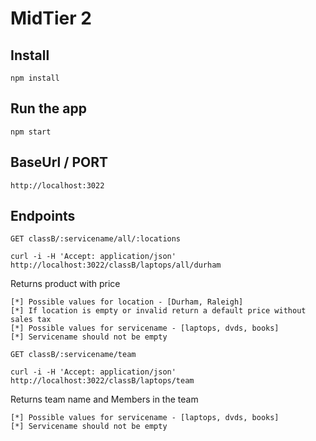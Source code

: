 # MidTier 2

## Install

    npm install

## Run the app

    npm start
    
## BaseUrl / PORT
    http://localhost:3022

## Endpoints
  
`GET classB/:servicename/all/:locations`

    curl -i -H 'Accept: application/json' http://localhost:3022/classB/laptops/all/durham
  Returns product with price
  
    [*] Possible values for location - [Durham, Raleigh]
    [*] If location is empty or invalid return a default price without sales tax
    [*] Possible values for servicename - [laptops, dvds, books]
    [*] Servicename should not be empty
    
    
`GET classB/:servicename/team`

    curl -i -H 'Accept: application/json' http://localhost:3022/classB/laptops/team
  Returns team name and Members in the team
  
    [*] Possible values for servicename - [laptops, dvds, books]
    [*] Servicename should not be empty

